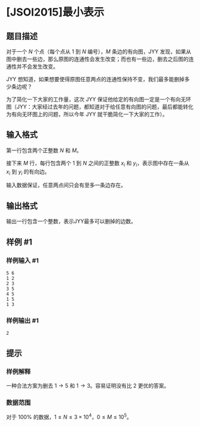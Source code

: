 # [JSOI2015]最小表示

## 题目描述

对于一个 $N$ 个点（每个点从 $1$ 到 $N$ 编号），$M$ 条边的有向图，JYY 发现，如果从图中删去一些边，那么原图的连通性会发生改变；而也有一些边，删去之后图的连通性并不会发生改变。

JYY 想知道，如果想要使得原图任意两点的连通性保持不变，我们最多能删掉多少条边呢？


为了简化一下大家的工作量，这次 JYY 保证他给定的有向图一定是一个有向无环图（JYY：大家经过去年的问题，都知道对于给任意有向图的问题，最后都能转化为有向无环图上的问题，所以今年 JYY 就干脆简化一下大家的工作）。

## 输入格式

第一行包含两个正整数 $N$ 和 $M$。

接下来 $M$ 行，每行包含两个 $1$ 到 $N$ 之间的正整数 $x_i$ 和 $y_i$，表示图中存在一条从 $x_i$ 到 $y_i$ 的有向边。

输入数据保证，任意两点间只会有至多一条边存在。

## 输出格式

输出一行包含一个整数，表示JYY最多可以删掉的边数。

## 样例 #1

### 样例输入 #1
```
5 6
1 2
2 3
3 5
4 5
1 5
1 3
```

### 样例输出 #1

```
2
```

## 提示

### 样例解释

一种合法方案为删去 $1\rightarrow 5$ 和 $1\rightarrow 3$。容易证明没有比 $2$ 更优的答案。

### 数据范围

对于 $100\%$ 的数据，$1 \leq N\leq 3\times 10^4$，$0 \leq M\leq 10^5$。
